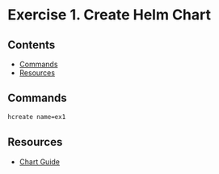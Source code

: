 # Exercise 1. Create Helm Chart

<!-- START doctoc generated TOC please keep comment here to allow auto update -->
<!-- DON'T EDIT THIS SECTION, INSTEAD RE-RUN doctoc TO UPDATE -->
## Contents

- [Commands](#commands)
- [Resources](#resources)

<!-- END doctoc generated TOC please keep comment here to allow auto update -->

## Commands

```sh
hcreate name=ex1
```

## Resources

- [Chart Guide](https://v2.helm.sh/docs/chart_template_guide/)
